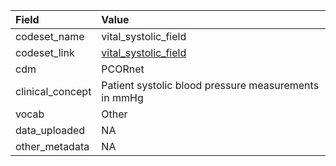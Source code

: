 |Field            |Value                                                |
|:----------------|:----------------------------------------------------|
|codeset_name     |vital_systolic_field                                 |
|codeset_link     |[vital_systolic_field](https://github.com/PEDSnet/Variable-Dictionary/blob/main/measurement/vital_systolic_field.csv)|
|cdm              |PCORnet                                              |
|clinical_concept |Patient systolic blood pressure measurements in mmHg |
|vocab            |Other                                                |
|data_uploaded    |NA                                                   |
|other_metadata   |NA                                                   |
